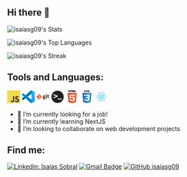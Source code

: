 ## Hi there 👋

![isaiasg09's Stats](https://github-readme-stats.vercel.app/api?username=isaiasg09&theme=synthwave&show_icons=true&hide_border=true&count_private=true)

![isaiasg09's Top Languages](https://github-readme-stats.vercel.app/api/top-langs/?username=isaiasg09&theme=synthwave&show_icons=true&hide_border=true&layout=compact)

![isaiasg09's Streak](https://github-readme-streak-stats.herokuapp.com/?user=isaiasg09&theme=synthwave&hide_border=true)

## **Tools and Languages:**  

<code><img height="30" src="https://raw.githubusercontent.com/github/explore/80688e429a7d4ef2fca1e82350fe8e3517d3494d/topics/javascript/javascript.png"></code>
<code><img height="30" src="https://raw.githubusercontent.com/github/explore/80688e429a7d4ef2fca1e82350fe8e3517d3494d/topics/visual-studio-code/visual-studio-code.png"></code>
<code><img height="30" src="https://raw.githubusercontent.com/github/explore/80688e429a7d4ef2fca1e82350fe8e3517d3494d/topics/git/git.png"></code>
<code><img height="30" src="https://raw.githubusercontent.com/github/explore/80688e429a7d4ef2fca1e82350fe8e3517d3494d/topics/terminal/terminal.png"></code>
<code><img height="30" src="https://raw.githubusercontent.com/github/explore/80688e429a7d4ef2fca1e82350fe8e3517d3494d/topics/html/html.png"></code>
<code><img height="30" src="https://raw.githubusercontent.com/github/explore/80688e429a7d4ef2fca1e82350fe8e3517d3494d/topics/css/css.png"></code>
<code><img height="30" src="https://raw.githubusercontent.com/github/explore/80688e429a7d4ef2fca1e82350fe8e3517d3494d/topics/react/react.png"></code>

- 🔭 I’m currently looking for a job!
- 🌱 I’m currently learning NextJS
- 👯 I’m looking to collaborate on web development projects

## Find me:
[![Linkedin: Isaías Sobral](https://img.shields.io/badge/-Isaias_Sobral-blue?style=flat-square&logo=Linkedin&logoColor=white&link=https://www.linkedin.com/in/isa%C3%ADas-h%C3%B6rlle-sobral-1972b4210/)](https://www.linkedin.com/in/isa%C3%ADas-h%C3%B6rlle-sobral-1972b4210/)
[![Gmail Badge](https://img.shields.io/badge/-isaiashsobral@gmail.com-006bed?style=flat-square&logo=Gmail&logoColor=white&color=red&link=mailto:isaiashsobral@gmail.com)](mailto:isaiashsobral@gmail.com)
[![GitHub isaiasg09]( https://img.shields.io/github/followers/isaiasg09?label=follow&style=social)](https://github.com/isaiasg09)
